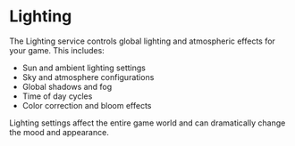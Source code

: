 # Lighting

The Lighting service controls global lighting and atmospheric effects for your game. This includes:
- Sun and ambient lighting settings
- Sky and atmosphere configurations
- Global shadows and fog
- Time of day cycles
- Color correction and bloom effects

Lighting settings affect the entire game world and can dramatically change the mood and appearance.